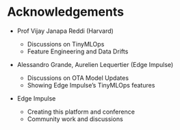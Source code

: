 # Acknowledgements

- Prof Vijay Janapa Reddi (Harvard)
  - Discussions on TinyMLOps
  - Feature Engineering and Data Drifts

- Alessandro Grande, Aurelien Lequertier (Edge Impulse)
  - Discussions on OTA Model Updates
  - Showing Edge Impulse’s TinyMLOps features

- Edge Impulse
  - Creating this platform and conference
  - Community work and discussions

